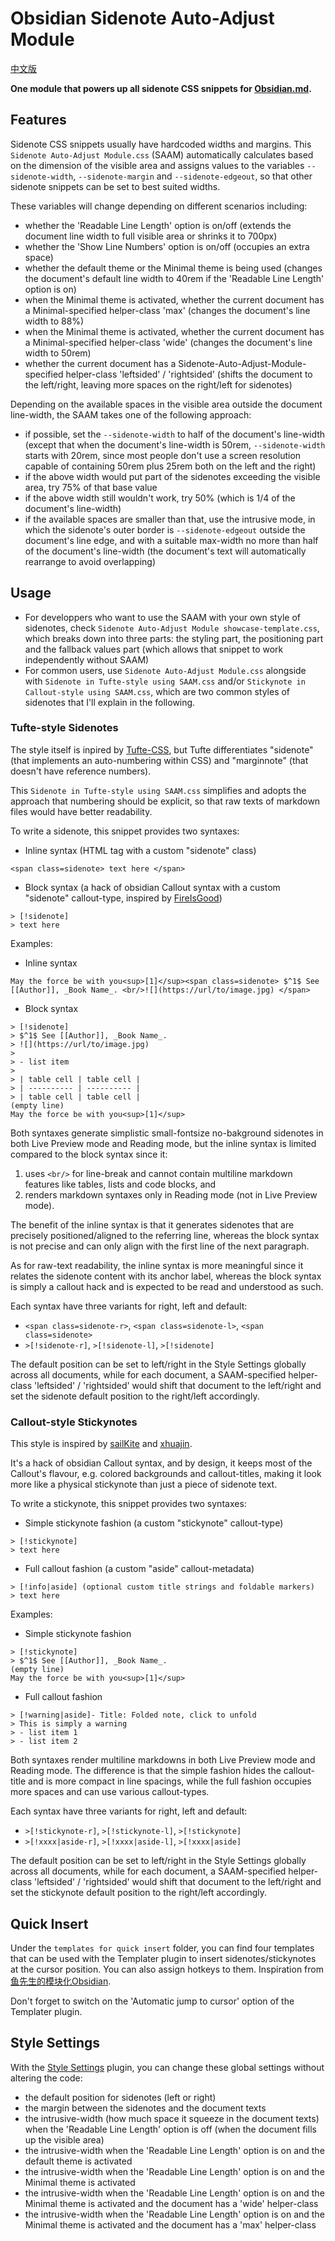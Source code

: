 # Obsidian Sidenote Auto-Adjust Module

[中文版](README.zh-CN.md)


**One module that powers up all sidenote CSS snippets for [Obsidian.md](https://obsidian.md).**


## Features

Sidenote CSS snippets usually have hardcoded widths and margins. This `Sidenote Auto-Adjust Module.css` (SAAM) automatically calculates based on the dimension of the visible area and assigns values to the variables `--sidenote-width`, `--sidenote-margin` and `--sidenote-edgeout`, so that other sidenote snippets can be set to best suited widths.

These variables will change depending on different scenarios including:

- whether the 'Readable Line Length' option is on/off (extends the document line width to full visible area or shrinks it to 700px)
- whether the 'Show Line Numbers' option is on/off (occupies an extra space)
- whether the default theme or the Minimal theme is being used (changes the document's default line width to 40rem if the 'Readable Line Length' option is on)
- when the Minimal theme is activated, whether the current document has a Minimal-specified helper-class 'max' (changes the document's line width to 88%)
- when the Minimal theme is activated, whether the current document has a Minimal-specified helper-class 'wide' (changes the document's line width to 50rem)
- whether the current document has a Sidenote-Auto-Adjust-Module-specified helper-class 'leftsided' / 'rightsided' (shifts the document to the left/right, leaving more spaces on the right/left for sidenotes)

Depending on the available spaces in the visible area outside the document line-width, the SAAM takes one of the following approach:

- if possible, set the `--sidenote-width` to half of the document's line-width (except that when the document's line-width is 50rem, `--sidenote-width` starts with 20rem, since most people don't use a screen resolution capable of containing 50rem plus 25rem both on the left and the right)
- if the above width would put part of the sidenotes exceeding the visible area, try 75% of that base value
- if the above width still wouldn't work, try 50% (which is 1/4 of the document's line-width)
- if the available spaces are smaller than that, use the intrusive mode, in which the sidenote's outer border is `--sidenote-edgeout` outside the document's line edge, and with a suitable max-width no more than half of the document's line-width (the document's text will automatically rearrange to avoid overlapping)

## Usage

- For developpers who want to use the SAAM with your own style of sidenotes, check `Sidenote Auto-Adjust Module showcase-template.css`, which breaks down into three parts: the styling part, the positioning part and the fallback values part (which allows that snippet to work independently without SAAM)
- For common users, use `Sidenote Auto-Adjust Module.css` alongside with `Sidenote in Tufte-style using SAAM.css` and/or `Stickynote in Callout-style using SAAM.css`, which are two common styles of sidenotes that I'll explain in the following.

### Tufte-style Sidenotes

The style itself is inpired by [Tufte-CSS](https://edwardtufte.github.io/tufte-css/), but Tufte differentiates "sidenote" (that implements an auto-numbering within CSS) and "marginnote" (that doesn't have reference numbers).

This `Sidenote in Tufte-style using SAAM.css` simplifies and adopts the approach that numbering should be explicit, so that raw texts of markdown files would have better readability.

To write a sidenote, this snippet provides two syntaxes:

- Inline syntax (HTML tag with a custom "sidenote" class)
```
<span class=sidenote> text here </span>
```
- Block syntax (a hack of obsidian Callout syntax with a custom "sidenote" callout-type, inspired by [FireIsGood](https://github.com/r-u-s-h-i-k-e-s-h/Obsidian-CSS-Snippets/blob/Collection/Snippets/Sidenote%20callout%2002.md))
```
> [!sidenote]
> text here
```

Examples:

- Inline syntax
```
May the force be with you<sup>[1]</sup><span class=sidenote> $^1$ See [[Author]], _Book Name_. <br/>![](https://url/to/image.jpg) </span>
```
- Block syntax
```
> [!sidenote]
> $^1$ See [[Author]], _Book Name_.
> ![](https://url/to/image.jpg)
> 
> - list item
>
> | table cell | table cell |
> | ---------- | ---------- |
> | table cell | table cell |
(empty line)
May the force be with you<sup>[1]</sup>
```

Both syntaxes generate simplistic small-fontsize no-bakground sidenotes in both Live Preview mode and Reading mode, but the inline syntax is limited compared to the block syntax since it:

1. uses `<br/>` for line-break and cannot contain multiline markdown features like tables, lists and code blocks, and
2. renders markdown syntaxes only in Reading mode (not in Live Preview mode).

The benefit of the inline syntax is that it generates sidenotes that are precisely positioned/aligned to the referring line, whereas the block syntax is not precise and can only align with the first line of the next paragraph.

As for raw-text readability, the inline syntax is more meaningful since it relates the sidenote content with its anchor label, whereas the block syntax is simply a callout hack and is expected to be read and understood as such.

Each syntax have three variants for right, left and default:

- `<span class=sidenote-r>`,  `<span class=sidenote-l>`,  `<span class=sidenote>`
- `>[!sidenote-r]`,  `>[!sidenote-l]`,  `>[!sidenote]`

The default position can be set to left/right in the Style Settings globally across all documents, while for each document, a SAAM-specified helper-class 'leftsided' / 'rightsided' would shift that document to the left/right and set the sidenote default position to the right/left accordingly.

### Callout-style Stickynotes

This style is inspired by [sailKite](https://github.com/r-u-s-h-i-k-e-s-h/Obsidian-CSS-Snippets/blob/Collection/Snippets/Sidenote%20callout%2001.md) and [xhuajin](https://github.com/xhuajin/obsidian-sidenote-callout).

It's a hack of obsidian Callout syntax, and by design, it keeps most of the Callout's flavour, e.g. colored backgrounds and callout-titles, making it look more like a physical stickynote than just a piece of sidenote text.

To write a stickynote, this snippet provides two syntaxes:

- Simple stickynote fashion (a custom "stickynote" callout-type)
```
> [!stickynote]
> text here
```
- Full callout fashion (a custom "aside" callout-metadata)
```
> [!info|aside] (optional custom title strings and foldable markers)
> text here
```

Examples:

- Simple stickynote fashion
```
> [!stickynote]
> $^1$ See [[Author]], _Book Name_.
(empty line)
May the force be with you<sup>[1]</sup>
```
- Full callout fashion
```
> [!warning|aside]- Title: Folded note, click to unfold
> This is simply a warning
> - list item 1
> - list item 2
```

Both syntaxes render multiline markdowns in both Live Preview mode and Reading mode. The difference is that the simple fashion hides the callout-title and is more compact in line spacings, while the full fashion occupies more spaces and can use various callout-types.

Each syntax have three variants for right, left and default:

- `>[!stickynote-r]`,  `>[!stickynote-l]`,  `>[!stickynote]`
- `>[!xxxx|aside-r]`,  `>[!xxxx|aside-l]`,  `>[!xxxx|aside]`

The default position can be set to left/right in the Style Settings globally across all documents, while for each document, a SAAM-specified helper-class 'leftsided' / 'rightsided' would shift that document to the left/right and set the stickynote default position to the right/left accordingly.

## Quick Insert

Under the `templates for quick insert` folder, you can find four templates that can be used with the Templater plugin to insert sidenotes/stickynotes at the cursor position. You can also assign hotkeys to them. Inspiration from [鱼先生的模块化Obsidian](https://www.bilibili.com/video/BV1zj6iYuEMp).

Don't forget to switch on the 'Automatic jump to cursor' option of the Templater plugin.

## Style Settings

With the [Style Settings](https://github.com/mgmeyers/obsidian-style-settings) plugin, you can change these global settings without altering the code:

- the default position for sidenotes (left or right)
- the margin between the sidenotes and the document texts
- the intrusive-width (how much space it squeeze in the document texts) when the 'Readable Line Length' option is off (when the document fills up the visible area)
- the intrusive-width when the 'Readable Line Length' option is on and the default theme is activated
- the intrusive-width when the 'Readable Line Length' option is on and the Minimal theme is activated
- the intrusive-width when the 'Readable Line Length' option is on and the Minimal theme is activated and the document has a 'wide' helper-class
- the intrusive-width when the 'Readable Line Length' option is on and the Minimal theme is activated and the document has a 'max' helper-class